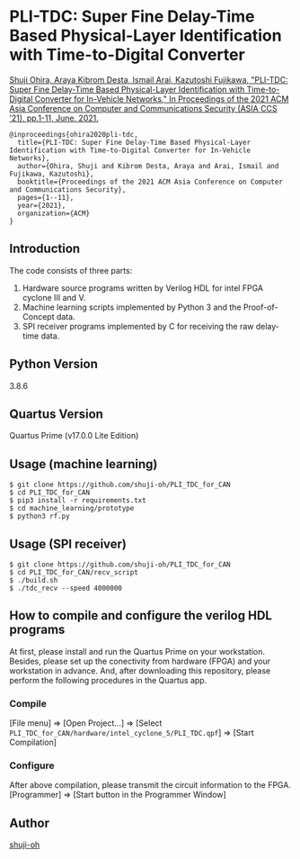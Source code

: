 PLI-TDC: Super Fine Delay-Time Based Physical-Layer Identification with Time-to-Digital Converter
====

[Shuji Ohira, Araya Kibrom Desta, Ismail Arai, Kazutoshi Fujikawa, "PLI-TDC: Super Fine Delay-Time Based Physical-Layer Identification with Time-to-Digital Converter for In-Vehicle Networks," In Proceedings of the 2021 ACM Asia Conference on Computer and Communications Security (ASIA CCS ’21), pp.1-11, June. 2021.]()

```
@inproceedings{ohira2020pli-tdc,
  title={PLI-TDC: Super Fine Delay-Time Based Physical-Layer Identification with Time-to-Digital Converter for In-Vehicle Networks},
  author={Ohira, Shuji and Kibrom Desta, Araya and Arai, Ismail and Fujikawa, Kazutoshi},
  booktitle={Proceedings of the 2021 ACM Asia Conference on Computer and Communications Security},
  pages={1--11},
  year={2021},
  organization={ACM}
}
```

## Introduction

The code consists of three parts:  

1. Hardware source programs written by Verilog HDL for intel FPGA cyclone III and V.  
2. Machine learning scripts implemented by Python 3 and the Proof-of-Concept data.  
3. SPI receiver programs implemented by C for receiving the raw delay-time data.  

## Python Version

3.8.6  

## Quartus Version

Quartus Prime (v17.0.0 Lite Edition)  

## Usage (machine learning)

```
$ git clone https://github.com/shuji-oh/PLI_TDC_for_CAN  
$ cd PLI_TDC_for_CAN  
$ pip3 install -r requirements.txt  
$ cd machine_learning/prototype  
$ python3 rf.py  
```

## Usage (SPI receiver)

```
$ git clone https://github.com/shuji-oh/PLI_TDC_for_CAN  
$ cd PLI_TDC_for_CAN/recv_script  
$ ./build.sh  
$ ./tdc_recv --speed 4000000  
```

## How to compile and configure the verilog HDL programs

At first, please install and run the Quartus Prime on your workstation. Besides, please set up the conectivity from hardware (FPGA) and your workstation in advance. And, after downloading this repository, please perform the following procedures in the Quartus app.  

### Compile  
[File menu] ⇒ [Open Project...] ⇒ [Select `PLI_TDC_for_CAN/hardware/intel_cyclone_5/PLI_TDC.qpf`] ⇒ [Start Compilation]  

### Configure
After above compilation, please transmit the circuit information to the FPGA.  
[Programmer] ⇒ [Start button in the Programmer Window]

## Author

[shuji-oh](https://github.com/shuji-oh)
